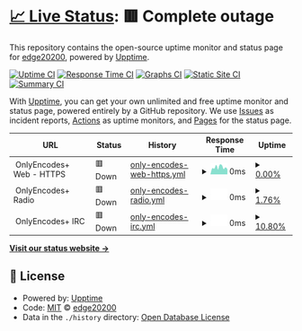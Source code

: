 # [📈 Live Status](https://edge20200.github.io/Status): <!--live status--> **🟥 Complete outage**

This repository contains the open-source uptime monitor and status page for [edge20200](https://edge20200.github.io/Status), powered by [Upptime](https://github.com/upptime/upptime).

[![Uptime CI](https://github.com/edge20200/Status/workflows/Uptime%20CI/badge.svg)](https://github.com/edge20200/Status/actions?query=workflow%3A%22Uptime+CI%22)
[![Response Time CI](https://github.com/edge20200/Status/workflows/Response%20Time%20CI/badge.svg)](https://github.com/edge20200/Status/actions?query=workflow%3A%22Response+Time+CI%22)
[![Graphs CI](https://github.com/edge20200/Status/workflows/Graphs%20CI/badge.svg)](https://github.com/edge20200/Status/actions?query=workflow%3A%22Graphs+CI%22)
[![Static Site CI](https://github.com/edge20200/Status/workflows/Static%20Site%20CI/badge.svg)](https://github.com/edge20200/Status/actions?query=workflow%3A%22Static+Site+CI%22)
[![Summary CI](https://github.com/edge20200/Status/workflows/Summary%20CI/badge.svg)](https://github.com/edge20200/Status/actions?query=workflow%3A%22Summary+CI%22)

With [Upptime](https://upptime.js.org), you can get your own unlimited and free uptime monitor and status page, powered entirely by a GitHub repository. We use [Issues](https://github.com/edge20200/Status/issues) as incident reports, [Actions](https://github.com/edge20200/Status/actions) as uptime monitors, and [Pages](https://edge20200.github.io/Status) for the status page.

<!--start: status pages-->
<!-- This summary is generated by Upptime (https://github.com/upptime/upptime) -->
<!-- Do not edit this manually, your changes will be overwritten -->
<!-- prettier-ignore -->
| URL | Status | History | Response Time | Uptime |
| --- | ------ | ------- | ------------- | ------ |
| <img alt="" src="https://icons.duckduckgo.com/ip3/null.ico" height="13"> OnlyEncodes+ Web - HTTPS | 🟥 Down | [only-encodes-web-https.yml](https://github.com/edge20200/Status/commits/HEAD/history/only-encodes-web-https.yml) | <details><summary><img alt="Response time graph" src="./graphs/only-encodes-web-https/response-time-week.png" height="20"> 0ms</summary><br><a href="https://edge20200.github.io/Status/history/only-encodes-web-https"><img alt="Response time 0" src="https://img.shields.io/endpoint?url=https%3A%2F%2Fraw.githubusercontent.com%2Fedge20200%2FStatus%2FHEAD%2Fapi%2Fonly-encodes-web-https%2Fresponse-time.json"></a><br><a href="https://edge20200.github.io/Status/history/only-encodes-web-https"><img alt="24-hour response time 0" src="https://img.shields.io/endpoint?url=https%3A%2F%2Fraw.githubusercontent.com%2Fedge20200%2FStatus%2FHEAD%2Fapi%2Fonly-encodes-web-https%2Fresponse-time-day.json"></a><br><a href="https://edge20200.github.io/Status/history/only-encodes-web-https"><img alt="7-day response time 0" src="https://img.shields.io/endpoint?url=https%3A%2F%2Fraw.githubusercontent.com%2Fedge20200%2FStatus%2FHEAD%2Fapi%2Fonly-encodes-web-https%2Fresponse-time-week.json"></a><br><a href="https://edge20200.github.io/Status/history/only-encodes-web-https"><img alt="30-day response time 0" src="https://img.shields.io/endpoint?url=https%3A%2F%2Fraw.githubusercontent.com%2Fedge20200%2FStatus%2FHEAD%2Fapi%2Fonly-encodes-web-https%2Fresponse-time-month.json"></a><br><a href="https://edge20200.github.io/Status/history/only-encodes-web-https"><img alt="1-year response time 0" src="https://img.shields.io/endpoint?url=https%3A%2F%2Fraw.githubusercontent.com%2Fedge20200%2FStatus%2FHEAD%2Fapi%2Fonly-encodes-web-https%2Fresponse-time-year.json"></a></details> | <details><summary><a href="https://edge20200.github.io/Status/history/only-encodes-web-https">0.00%</a></summary><a href="https://edge20200.github.io/Status/history/only-encodes-web-https"><img alt="All-time uptime 0.00%" src="https://img.shields.io/endpoint?url=https%3A%2F%2Fraw.githubusercontent.com%2Fedge20200%2FStatus%2FHEAD%2Fapi%2Fonly-encodes-web-https%2Fuptime.json"></a><br><a href="https://edge20200.github.io/Status/history/only-encodes-web-https"><img alt="24-hour uptime 0.00%" src="https://img.shields.io/endpoint?url=https%3A%2F%2Fraw.githubusercontent.com%2Fedge20200%2FStatus%2FHEAD%2Fapi%2Fonly-encodes-web-https%2Fuptime-day.json"></a><br><a href="https://edge20200.github.io/Status/history/only-encodes-web-https"><img alt="7-day uptime 0.00%" src="https://img.shields.io/endpoint?url=https%3A%2F%2Fraw.githubusercontent.com%2Fedge20200%2FStatus%2FHEAD%2Fapi%2Fonly-encodes-web-https%2Fuptime-week.json"></a><br><a href="https://edge20200.github.io/Status/history/only-encodes-web-https"><img alt="30-day uptime 0.00%" src="https://img.shields.io/endpoint?url=https%3A%2F%2Fraw.githubusercontent.com%2Fedge20200%2FStatus%2FHEAD%2Fapi%2Fonly-encodes-web-https%2Fuptime-month.json"></a><br><a href="https://edge20200.github.io/Status/history/only-encodes-web-https"><img alt="1-year uptime 0.00%" src="https://img.shields.io/endpoint?url=https%3A%2F%2Fraw.githubusercontent.com%2Fedge20200%2FStatus%2FHEAD%2Fapi%2Fonly-encodes-web-https%2Fuptime-year.json"></a></details>
| <img alt="" src="https://icons.duckduckgo.com/ip3/null.ico" height="13"> OnlyEncodes+ Radio | 🟥 Down | [only-encodes-radio.yml](https://github.com/edge20200/Status/commits/HEAD/history/only-encodes-radio.yml) | <details><summary><img alt="Response time graph" src="./graphs/only-encodes-radio/response-time-week.png" height="20"> 0ms</summary><br><a href="https://edge20200.github.io/Status/history/only-encodes-radio"><img alt="Response time 0" src="https://img.shields.io/endpoint?url=https%3A%2F%2Fraw.githubusercontent.com%2Fedge20200%2FStatus%2FHEAD%2Fapi%2Fonly-encodes-radio%2Fresponse-time.json"></a><br><a href="https://edge20200.github.io/Status/history/only-encodes-radio"><img alt="24-hour response time 0" src="https://img.shields.io/endpoint?url=https%3A%2F%2Fraw.githubusercontent.com%2Fedge20200%2FStatus%2FHEAD%2Fapi%2Fonly-encodes-radio%2Fresponse-time-day.json"></a><br><a href="https://edge20200.github.io/Status/history/only-encodes-radio"><img alt="7-day response time 0" src="https://img.shields.io/endpoint?url=https%3A%2F%2Fraw.githubusercontent.com%2Fedge20200%2FStatus%2FHEAD%2Fapi%2Fonly-encodes-radio%2Fresponse-time-week.json"></a><br><a href="https://edge20200.github.io/Status/history/only-encodes-radio"><img alt="30-day response time 0" src="https://img.shields.io/endpoint?url=https%3A%2F%2Fraw.githubusercontent.com%2Fedge20200%2FStatus%2FHEAD%2Fapi%2Fonly-encodes-radio%2Fresponse-time-month.json"></a><br><a href="https://edge20200.github.io/Status/history/only-encodes-radio"><img alt="1-year response time 0" src="https://img.shields.io/endpoint?url=https%3A%2F%2Fraw.githubusercontent.com%2Fedge20200%2FStatus%2FHEAD%2Fapi%2Fonly-encodes-radio%2Fresponse-time-year.json"></a></details> | <details><summary><a href="https://edge20200.github.io/Status/history/only-encodes-radio">1.76%</a></summary><a href="https://edge20200.github.io/Status/history/only-encodes-radio"><img alt="All-time uptime 1.76%" src="https://img.shields.io/endpoint?url=https%3A%2F%2Fraw.githubusercontent.com%2Fedge20200%2FStatus%2FHEAD%2Fapi%2Fonly-encodes-radio%2Fuptime.json"></a><br><a href="https://edge20200.github.io/Status/history/only-encodes-radio"><img alt="24-hour uptime 1.76%" src="https://img.shields.io/endpoint?url=https%3A%2F%2Fraw.githubusercontent.com%2Fedge20200%2FStatus%2FHEAD%2Fapi%2Fonly-encodes-radio%2Fuptime-day.json"></a><br><a href="https://edge20200.github.io/Status/history/only-encodes-radio"><img alt="7-day uptime 1.76%" src="https://img.shields.io/endpoint?url=https%3A%2F%2Fraw.githubusercontent.com%2Fedge20200%2FStatus%2FHEAD%2Fapi%2Fonly-encodes-radio%2Fuptime-week.json"></a><br><a href="https://edge20200.github.io/Status/history/only-encodes-radio"><img alt="30-day uptime 1.76%" src="https://img.shields.io/endpoint?url=https%3A%2F%2Fraw.githubusercontent.com%2Fedge20200%2FStatus%2FHEAD%2Fapi%2Fonly-encodes-radio%2Fuptime-month.json"></a><br><a href="https://edge20200.github.io/Status/history/only-encodes-radio"><img alt="1-year uptime 1.76%" src="https://img.shields.io/endpoint?url=https%3A%2F%2Fraw.githubusercontent.com%2Fedge20200%2FStatus%2FHEAD%2Fapi%2Fonly-encodes-radio%2Fuptime-year.json"></a></details>
| <img alt="" src="https://icons.duckduckgo.com/ip3/null.ico" height="13"> OnlyEncodes+ IRC | 🟥 Down | [only-encodes-irc.yml](https://github.com/edge20200/Status/commits/HEAD/history/only-encodes-irc.yml) | <details><summary><img alt="Response time graph" src="./graphs/only-encodes-irc/response-time-week.png" height="20"> 0ms</summary><br><a href="https://edge20200.github.io/Status/history/only-encodes-irc"><img alt="Response time 0" src="https://img.shields.io/endpoint?url=https%3A%2F%2Fraw.githubusercontent.com%2Fedge20200%2FStatus%2FHEAD%2Fapi%2Fonly-encodes-irc%2Fresponse-time.json"></a><br><a href="https://edge20200.github.io/Status/history/only-encodes-irc"><img alt="24-hour response time 0" src="https://img.shields.io/endpoint?url=https%3A%2F%2Fraw.githubusercontent.com%2Fedge20200%2FStatus%2FHEAD%2Fapi%2Fonly-encodes-irc%2Fresponse-time-day.json"></a><br><a href="https://edge20200.github.io/Status/history/only-encodes-irc"><img alt="7-day response time 0" src="https://img.shields.io/endpoint?url=https%3A%2F%2Fraw.githubusercontent.com%2Fedge20200%2FStatus%2FHEAD%2Fapi%2Fonly-encodes-irc%2Fresponse-time-week.json"></a><br><a href="https://edge20200.github.io/Status/history/only-encodes-irc"><img alt="30-day response time 0" src="https://img.shields.io/endpoint?url=https%3A%2F%2Fraw.githubusercontent.com%2Fedge20200%2FStatus%2FHEAD%2Fapi%2Fonly-encodes-irc%2Fresponse-time-month.json"></a><br><a href="https://edge20200.github.io/Status/history/only-encodes-irc"><img alt="1-year response time 0" src="https://img.shields.io/endpoint?url=https%3A%2F%2Fraw.githubusercontent.com%2Fedge20200%2FStatus%2FHEAD%2Fapi%2Fonly-encodes-irc%2Fresponse-time-year.json"></a></details> | <details><summary><a href="https://edge20200.github.io/Status/history/only-encodes-irc">10.80%</a></summary><a href="https://edge20200.github.io/Status/history/only-encodes-irc"><img alt="All-time uptime 10.80%" src="https://img.shields.io/endpoint?url=https%3A%2F%2Fraw.githubusercontent.com%2Fedge20200%2FStatus%2FHEAD%2Fapi%2Fonly-encodes-irc%2Fuptime.json"></a><br><a href="https://edge20200.github.io/Status/history/only-encodes-irc"><img alt="24-hour uptime 10.80%" src="https://img.shields.io/endpoint?url=https%3A%2F%2Fraw.githubusercontent.com%2Fedge20200%2FStatus%2FHEAD%2Fapi%2Fonly-encodes-irc%2Fuptime-day.json"></a><br><a href="https://edge20200.github.io/Status/history/only-encodes-irc"><img alt="7-day uptime 10.80%" src="https://img.shields.io/endpoint?url=https%3A%2F%2Fraw.githubusercontent.com%2Fedge20200%2FStatus%2FHEAD%2Fapi%2Fonly-encodes-irc%2Fuptime-week.json"></a><br><a href="https://edge20200.github.io/Status/history/only-encodes-irc"><img alt="30-day uptime 10.80%" src="https://img.shields.io/endpoint?url=https%3A%2F%2Fraw.githubusercontent.com%2Fedge20200%2FStatus%2FHEAD%2Fapi%2Fonly-encodes-irc%2Fuptime-month.json"></a><br><a href="https://edge20200.github.io/Status/history/only-encodes-irc"><img alt="1-year uptime 10.80%" src="https://img.shields.io/endpoint?url=https%3A%2F%2Fraw.githubusercontent.com%2Fedge20200%2FStatus%2FHEAD%2Fapi%2Fonly-encodes-irc%2Fuptime-year.json"></a></details>

<!--end: status pages-->

[**Visit our status website →**](https://edge20200.github.io/Status)

## 📄 License

- Powered by: [Upptime](https://github.com/upptime/upptime)
- Code: [MIT](./LICENSE) © [edge20200](https://edge20200.github.io/Status)
- Data in the `./history` directory: [Open Database License](https://opendatacommons.org/licenses/odbl/1-0/)
